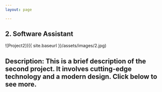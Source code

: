 ```yaml
---
layout: page

---
```

## 2. **Software Assistant**

![Project2]({{ site.baseurl }}/assets/images/2.jpg)

**Description**: This is a brief description of the second project. It involves cutting-edge technology and a modern design. Click below to see more.
---
